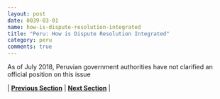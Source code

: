 ```yaml
---
layout: post
date: 0039-03-01
name: how-is-dispute-resolution-integrated
title: "Peru: How is Dispute Resolution Integrated"
category: peru
comments: true
---
```


As of July 2018, Peruvian government authorities have not clarified an official position on this issue

| **[Previous Section](https://neo-project.github.io/global-blockchain-compliance-hub//peru/peru-smart-contracts.html)** | **[Next Section]( https://neo-project.github.io/global-blockchain-compliance-hub//peru/peru-nullify-smart-contracts.html)** |
